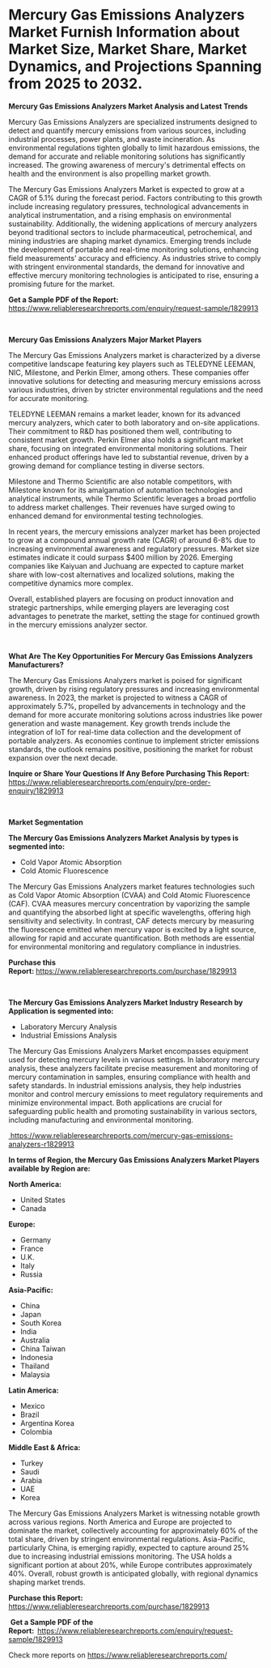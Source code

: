 <p><h1>Mercury Gas Emissions Analyzers Market Furnish Information about Market Size, Market Share, Market Dynamics, and Projections Spanning from 2025 to 2032.</h1></p><p><strong>Mercury Gas Emissions Analyzers Market Analysis and Latest Trends</strong></p>
<p><p>Mercury Gas Emissions Analyzers are specialized instruments designed to detect and quantify mercury emissions from various sources, including industrial processes, power plants, and waste incineration. As environmental regulations tighten globally to limit hazardous emissions, the demand for accurate and reliable monitoring solutions has significantly increased. The growing awareness of mercury's detrimental effects on health and the environment is also propelling market growth.</p><p>The Mercury Gas Emissions Analyzers Market is expected to grow at a CAGR of 5.1% during the forecast period. Factors contributing to this growth include increasing regulatory pressures, technological advancements in analytical instrumentation, and a rising emphasis on environmental sustainability. Additionally, the widening applications of mercury analyzers beyond traditional sectors to include pharmaceutical, petrochemical, and mining industries are shaping market dynamics. Emerging trends include the development of portable and real-time monitoring solutions, enhancing field measurements’ accuracy and efficiency. As industries strive to comply with stringent environmental standards, the demand for innovative and effective mercury monitoring technologies is anticipated to rise, ensuring a promising future for the market.</p></p>
<p><strong>Get a Sample PDF of the Report:&nbsp;</strong> <a href="https://www.reliableresearchreports.com/enquiry/request-sample/1829913?utm_campaign=2208&utm_medium=2&utm_source=Github&utm_content=ia&utm_term=12042025&utm_id=mercury-gas-emissions-analyzers">https://www.reliableresearchreports.com/enquiry/request-sample/1829913</a></p>
<p>&nbsp;</p>
<p><strong>Mercury Gas Emissions Analyzers Major Market Players</strong></p>
<p><p>The Mercury Gas Emissions Analyzers market is characterized by a diverse competitive landscape featuring key players such as TELEDYNE LEEMAN, NIC, Milestone, and Perkin Elmer, among others. These companies offer innovative solutions for detecting and measuring mercury emissions across various industries, driven by stricter environmental regulations and the need for accurate monitoring.</p><p>TELEDYNE LEEMAN remains a market leader, known for its advanced mercury analyzers, which cater to both laboratory and on-site applications. Their commitment to R&D has positioned them well, contributing to consistent market growth. Perkin Elmer also holds a significant market share, focusing on integrated environmental monitoring solutions. Their enhanced product offerings have led to substantial revenue, driven by a growing demand for compliance testing in diverse sectors.</p><p>Milestone and Thermo Scientific are also notable competitors, with Milestone known for its amalgamation of automation technologies and analytical instruments, while Thermo Scientific leverages a broad portfolio to address market challenges. Their revenues have surged owing to enhanced demand for environmental testing technologies.</p><p>In recent years, the mercury emissions analyzer market has been projected to grow at a compound annual growth rate (CAGR) of around 6-8% due to increasing environmental awareness and regulatory pressures. Market size estimates indicate it could surpass $400 million by 2026. Emerging companies like Kaiyuan and Juchuang are expected to capture market share with low-cost alternatives and localized solutions, making the competitive dynamics more complex.</p><p>Overall, established players are focusing on product innovation and strategic partnerships, while emerging players are leveraging cost advantages to penetrate the market, setting the stage for continued growth in the mercury emissions analyzer sector.</p></p>
<p>&nbsp;</p>
<p><strong>What Are The Key Opportunities For Mercury Gas Emissions Analyzers Manufacturers?</strong></p>
<p><p>The Mercury Gas Emissions Analyzers market is poised for significant growth, driven by rising regulatory pressures and increasing environmental awareness. In 2023, the market is projected to witness a CAGR of approximately 5.7%, propelled by advancements in technology and the demand for more accurate monitoring solutions across industries like power generation and waste management. Key growth trends include the integration of IoT for real-time data collection and the development of portable analyzers. As economies continue to implement stricter emissions standards, the outlook remains positive, positioning the market for robust expansion over the next decade.</p></p>
<p><strong>Inquire or Share Your Questions If Any Before Purchasing This Report:</strong> <a href="https://www.reliableresearchreports.com/enquiry/pre-order-enquiry/1829913?utm_campaign=2208&utm_medium=2&utm_source=Github&utm_content=ia&utm_term=12042025&utm_id=mercury-gas-emissions-analyzers">https://www.reliableresearchreports.com/enquiry/pre-order-enquiry/1829913</a></p>
<p>&nbsp;</p>
<p><strong>Market Segmentation</strong></p>
<p><strong>The Mercury Gas Emissions Analyzers Market Analysis by types is segmented into:</strong></p>
<p><ul><li>Cold Vapor Atomic Absorption</li><li>Cold Atomic Fluorescence</li></ul></p>
<p><p>The Mercury Gas Emissions Analyzers market features technologies such as Cold Vapor Atomic Absorption (CVAA) and Cold Atomic Fluorescence (CAF). CVAA measures mercury concentration by vaporizing the sample and quantifying the absorbed light at specific wavelengths, offering high sensitivity and selectivity. In contrast, CAF detects mercury by measuring the fluorescence emitted when mercury vapor is excited by a light source, allowing for rapid and accurate quantification. Both methods are essential for environmental monitoring and regulatory compliance in industries.</p></p>
<p><strong>Purchase this Report:&nbsp;</strong><a href="https://www.reliableresearchreports.com/purchase/1829913?utm_campaign=2208&utm_medium=2&utm_source=Github&utm_content=ia&utm_term=12042025&utm_id=mercury-gas-emissions-analyzers">https://www.reliableresearchreports.com/purchase/1829913</a></p>
<p>&nbsp;</p>
<p><strong>The Mercury Gas Emissions Analyzers Market Industry Research by Application is segmented into:</strong></p>
<p><ul><li>Laboratory Mercury Analysis</li><li>Industrial Emissions Analysis</li></ul></p>
<p><p>The Mercury Gas Emissions Analyzers Market encompasses equipment used for detecting mercury levels in various settings. In laboratory mercury analysis, these analyzers facilitate precise measurement and monitoring of mercury contamination in samples, ensuring compliance with health and safety standards. In industrial emissions analysis, they help industries monitor and control mercury emissions to meet regulatory requirements and minimize environmental impact. Both applications are crucial for safeguarding public health and promoting sustainability in various sectors, including manufacturing and environmental monitoring.</p></p>
<p><a href="https://www.reliableresearchreports.com/mercury-gas-emissions-analyzers-r1829913?utm_campaign=2208&utm_medium=2&utm_source=Github&utm_content=ia&utm_term=12042025&utm_id=mercury-gas-emissions-analyzers">&nbsp;https://www.reliableresearchreports.com/mercury-gas-emissions-analyzers-r1829913</a></p>
<p><strong>In terms of Region, the Mercury Gas Emissions Analyzers Market Players available by Region are:</strong></p>
<p>
    <p> <strong> North America: </strong>
        <ul>
            <li>United States</li>
            <li>Canada</li>
        </ul>
        </p> 
    <p> <strong> Europe: </strong>
        <ul>
            <li>Germany</li>
            <li>France</li>
            <li>U.K.</li>
            <li>Italy</li>
            <li>Russia</li>
        </ul>
        </p> 
    <p> <strong> Asia-Pacific: </strong>
        <ul>
            <li>China</li>
            <li>Japan</li>
            <li>South Korea</li>
            <li>India</li>
            <li>Australia</li>
            <li>China Taiwan</li>
            <li>Indonesia</li>
            <li>Thailand</li>
            <li>Malaysia</li>
        </ul>
        </p> 
    <p> <strong> Latin America: </strong>
        <ul>
            <li>Mexico</li>
            <li>Brazil</li>
            <li>Argentina Korea</li>
            <li>Colombia</li>
        </ul>
        </p> 
    <p> <strong> Middle East & Africa: </strong>
        <ul>
            <li>Turkey</li>
            <li>Saudi</li>
            <li>Arabia</li>
            <li>UAE</li>
            <li>Korea</li>
        </ul>
    </p>
    </p>
<p><p>The Mercury Gas Emissions Analyzers Market is witnessing notable growth across various regions. North America and Europe are projected to dominate the market, collectively accounting for approximately 60% of the total share, driven by stringent environmental regulations. Asia-Pacific, particularly China, is emerging rapidly, expected to capture around 25% due to increasing industrial emissions monitoring. The USA holds a significant portion at about 20%, while Europe contributes approximately 40%. Overall, robust growth is anticipated globally, with regional dynamics shaping market trends.</p></p>
<p><strong>Purchase this Report: </strong><a href="https://www.reliableresearchreports.com/purchase/1829913?utm_campaign=2208&utm_medium=2&utm_source=Github&utm_content=ia&utm_term=12042025&utm_id=mercury-gas-emissions-analyzers">https://www.reliableresearchreports.com/purchase/1829913</a></p>
<p>&nbsp;<strong>Get a Sample PDF of the Report:&nbsp;&nbsp;</strong><a href="https://www.reliableresearchreports.com/enquiry/request-sample/1829913?utm_campaign=2208&utm_medium=2&utm_source=Github&utm_content=ia&utm_term=12042025&utm_id=mercury-gas-emissions-analyzers">https://www.reliableresearchreports.com/enquiry/request-sample/1829913</a></p>
<p><strong></strong></p>
<p>Check more reports on <a href="https://www.reliableresearchreports.com/?utm_campaign=2208&utm_medium=2&utm_source=Github&utm_content=ia&utm_term=12042025&utm_id=mercury-gas-emissions-analyzers">https://www.reliableresearchreports.com/</a></p>